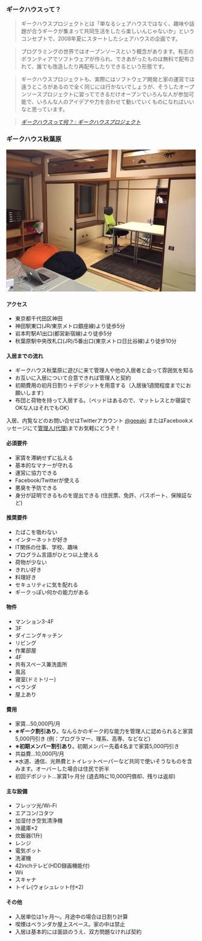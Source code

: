 ### ギークハウスって？

> ギークハウスプロジェクトとは「単なるシェアハウスではなく、趣味や話題が合うギークが集まって共同生活をしたら楽しいんじゃないか」というコンセプトで、2008年夏にスタートしたシェアハウスの企画です。

> プログラミングの世界ではオープンソースという概念があります。有志のボランティアでソフトウェアが作られ、できあがったものは無料で配布されて、誰でも改造したり再配布したりできるという形態です。

> ギークハウスプロジェクトも、実際にはソフトウェア開発と家の運営では違うところがあるので全く同じには行かないでしょうが、そうしたオープンソースプロジェクトに習ってできるだけオープンでいろんな人が参加可能で、いろんな人のアイデアや力を合わせて動いていくものになればいいなと思っています。

> <cite>[ギークハウスって何？ : ギークハウスプロジェクト](http://geekhouse.tumblr.com/post/30601181347)</cite>

### ギークハウス秋葉原

![](/images/geeaki_living.jpg)

#### アクセス

- 東京都千代田区神田
- 神田駅東口(JR/東京メトロ銀座線)より徒歩5分
- 岩本町駅A1出口(都営新宿線)より徒歩5分
- 秋葉原駅中央改札口(JR)/5番出口(東京メトロ日比谷線)より徒歩10分

#### 入居までの流れ

- ギークハウス秋葉原に遊びに来て管理人や他の入居者と会って雰囲気を知る
- お互いに入居について合意できれば管理人と契約
- 初期費用の初月日割り＋デポジットを用意する（入居後1週間程度までにお願いします）
- 布団と荷物を持って入居する。（ベッドはあるので、マットレスとか寝袋でOKな人はそれでもOK）

入居、内覧などのお問い合せはTwitterアカウント [@geeaki](https://twitter.com/geeaki) またはFacebookメッセージにて[管理人(代理)](https://www.facebook.com/deeeki)までお気軽にどうぞ！

#### 必須要件

- 家賃を滞納せずに払える
- 基本的なマナーが守れる
- 運営に協力できる
- Facebook/Twitterが使える
- 悪臭を予防できる
- 身分が証明できるものを提出できる (住民票、免許、パスポート、保険証など)

#### 推奨要件

- たばこを吸わない
- インターネットが好き
- IT関係の仕事、学校、趣味
- プログラム言語がひとつ以上使える
- 荷物が少ない
- きれい好き
- 料理好き
- セキュリティに気を配れる
- ギークっぽい何かの能力がある

#### 物件

- マンション3-4F
- 3F
 - ダイニングキッチン
 - リビング
 - 作業部屋
- 4F
 - 共有スペース兼洗面所
 - 風呂
 - 寝室(ドミトリー)
 - ベランダ
- 屋上あり

#### 費用

- 家賃…50,000円/月
 - **※ギーク割引あり**。なんらかのギーク的な能力を管理人に認められると家賃5,000円引き (例：プログラマー、理系、高専、などなど)
 - **※初期メンバー割引あり**。初期メンバー先着4名まで家賃5,000円引き
- 共益費…10,000円/月
 - ※水道、通信、光熱費とトイレットペーパーなど共同で使いそうなものを含みます。オーバーした場合は住民で折半
- 初回デポジット…家賃1ヶ月分 (退去時に10,000円償却、残りは返却)

#### 主な設備

- フレッツ光/Wi-Fi
- エアコン/コタツ
- 加湿付き空気清浄機
- 冷蔵庫×2
- 炊飯器(1升)
- レンジ
- 電気ポット
- 洗濯機
- 42inchテレビ(HDD録画機能付)
- Wii
- スキャナ
- トイレ(ウォシュレット付×2)

#### その他

- 入居単位は1ヶ月〜。月途中の場合は日割り計算
- 喫煙はベランダか屋上スペース。家の中は禁止
- 入居は基本的には面談のうえ、双方問題なければ契約
